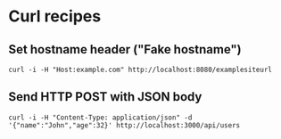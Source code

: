 # Curl recipes

## Set hostname header ("Fake hostname")

    curl -i -H "Host:example.com" http://localhost:8080/examplesiteurl

## Send HTTP POST with JSON body

    curl -i -H "Content-Type: application/json" -d '{"name":"John","age":32}' http://localhost:3000/api/users
